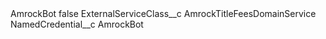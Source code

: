 <?xml version="1.0" encoding="UTF-8"?>
<CustomMetadata xmlns="http://soap.sforce.com/2006/04/metadata" xmlns:xsi="http://www.w3.org/2001/XMLSchema-instance" xmlns:xsd="http://www.w3.org/2001/XMLSchema">
    <label>AmrockBot</label>
    <protected>false</protected>
    <values>
        <field>ExternalServiceClass__c</field>
        <value xsi:type="xsd:string">AmrockTitleFeesDomainService</value>
    </values>
    <values>
        <field>NamedCredential__c</field>
        <value xsi:type="xsd:string">AmrockBot</value>
    </values>
</CustomMetadata>
